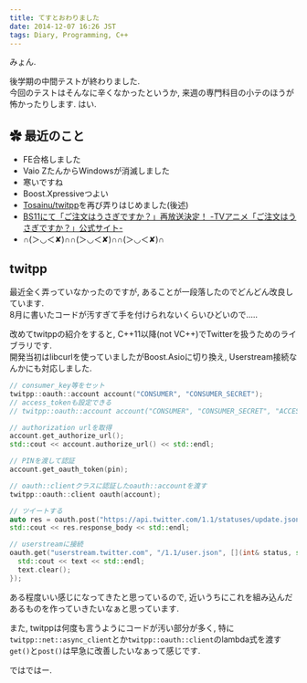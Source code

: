 ```yaml
---
title: てすとおわりました
date: 2014-12-07 16:26 JST
tags: Diary, Programming, C++
---
```


みょん.

後学期の中間テストが終わりました.  
今回のテストはそんなに辛くなかったというか, 来週の専門科目の小テのほうが怖かったりします. はい.

## ✿ 最近のこと

* FE合格しました
* Vaio ZたんからWindowsが消滅しました
* 寒いですね
* Boost.Xpressiveつよい
* [Tosainu/twitpp](https://github.com/Tosainu/twitpp)を再び弄りはじめました(後述)
* [BS11にて「ご注文はうさぎですか？」再放送決定！ -TVアニメ「ご注文はうさぎですか？」公式サイト-](http://www.gochiusa.com/news/hp0001/index02610000.html)
* ∩(＞◡＜✘)∩∩(＞◡＜✘)∩∩(＞◡＜✘)∩

## twitpp

最近全く弄っていなかったのですが, あることが一段落したのでどんどん改良しています.  
8月に書いたコードが汚すぎて手を付けられないくらいひどいので.....

改めてtwitppの紹介をすると, C++11以降(not VC++)でTwitterを扱うためのライブラリです.  
開発当初はlibcurlを使っていましたがBoost.Asioに切り換え, Userstream接続なんかにも対応しました.

```cpp
// consumer_key等をセット
twitpp::oauth::account account("CONSUMER", "CONSUMER_SECRET");
// access_tokenも設定できる
// twitpp::oauth::account account("CONSUMER", "CONSUMER_SECRET", "ACCESS", "ACCESS_SECRET");

// authorization urlを取得
account.get_authorize_url();
std::cout << account.authorize_url() << std::endl;

// PINを渡して認証
account.get_oauth_token(pin);

// oauth::clientクラスに認証したoauth::accountを渡す
twitpp::oauth::client oauth(account);

// ツイートする
auto res = oauth.post("https://api.twitter.com/1.1/statuses/update.json", {{"status", "Test Tweet!"}});
std::cout << res.response_body << std::endl;

// userstreamに接続
oauth.get("userstream.twitter.com", "/1.1/user.json", [](int& status, std::string& text) {
  std::cout << text << std::endl;
  text.clear();
});
```

ある程度いい感じになってきたと思っているので, 近いうちにこれを組み込んだあるものを作っていきたいなぁと思っています.

また, twitppは何度も言うようにコードが汚い部分が多く, 特に`twitpp::net::async_client`とか`twitpp::oauth::client`のlambda式を渡す`get()`と`post()`は早急に改善したいなぁって感じです.

ではではー.
